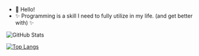 - 👋 Hello!
- ✨ Programming is a skill I need to fully utilize in my life. (and get better with) ✨

![GitHub Stats](https://github-readme-stats.vercel.app/api?username=thesuperpig56&show_icons=true&theme=radical&count_private=true)

[![Top Langs](https://github-readme-stats.vercel.app/api/top-langs/?username=thesuperpig56&theme=radical&hide=lua)](https://github.com/anuraghazra/github-readme-stats)

<!---
thesuperpig56/thesuperpig56 is a ✨ special ✨ repository because its `README.md` (this file) appears on your GitHub profile.
You can click the Preview link to take a look at your changes.
--->

